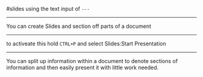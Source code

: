 #slides 
using the text input of `---`

---
You can create Slides and section off parts of a document

---
to activeate this hold `CTRL+P` and select Slides:Start Presentation

---

You can split up information within a document to denote sections of information and then easily present it with little work needed.
